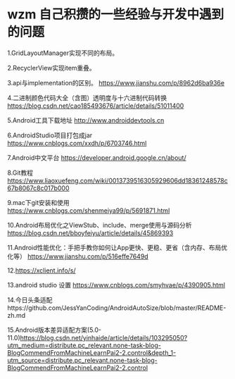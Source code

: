 # wzm 自己积攒的一些经验与开发中遇到的问题

1.GridLayoutManager实现不同的布局。

2.RecyclerView实现item重叠。

3.api与implementation的区别。
https://www.jianshu.com/p/8962d6ba936e

4.二进制颜色代码大全（含图）透明度与十六进制代码转换
https://blog.csdn.net/cao185493676/article/details/51011400

5.Android工具下载地址
http://www.androiddevtools.cn

6.AndroidStudio项目打包成jar
https://www.cnblogs.com/xxdh/p/6703746.html

7.Android中文平台
https://developer.android.google.cn/about/

8.Git教程
https://www.liaoxuefeng.com/wiki/0013739516305929606dd18361248578c67b8067c8c017b000

9.mac下git安装和使用
https://www.cnblogs.com/shenmeiya99/p/5691871.html

10.Android布局优化之ViewStub、include、merge使用与源码分析
https://blog.csdn.net/bboyfeiyu/article/details/45869393

11.Android性能优化：手把手教你如何让App更快、更稳、更省（含内存、布局优化等）
https://www.jianshu.com/p/516effe7649d

12.https://xclient.info/s/

13.android studio 设置
https://www.cnblogs.com/smyhvae/p/4390905.html

14.今日头条适配https://github.com/JessYanCoding/AndroidAutoSize/blob/master/README-zh.md

15.Android版本差异适配方案(5.0-11.0)https://blog.csdn.net/yinhaide/article/details/103295050?utm_medium=distribute.pc_relevant.none-task-blog-BlogCommendFromMachineLearnPai2-2.control&depth_1-utm_source=distribute.pc_relevant.none-task-blog-BlogCommendFromMachineLearnPai2-2.control


